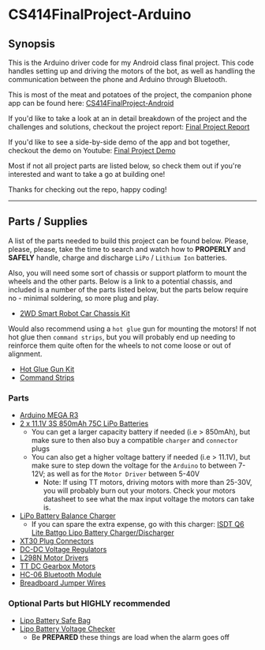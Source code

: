 # CS414FinalProject-Arduino

## Synopsis

This is the Arduino driver code for my Android class final project. This code handles setting up and driving the motors of the bot, as well as handling the communication between the phone and Arduino through Bluetooth.

This is most of the meat and potatoes of the project, the companion phone app can be found here: [CS414FinalProject-Android](https://github.com/CalebABG/CS414FinalProject-Android)

If you'd like to take a look at an in detail breakdown of the project and the challenges and solutions, checkout the project report: [Final Project Report]()

If you'd like to see a side-by-side demo of the app and bot together, checkout the demo on Youtube: [Final Project Demo]()

Most if not all project parts are listed below, so check them out if you're interested and want to take a go at building one!

Thanks for checking out the repo, happy coding!

---

## Parts / Supplies

A list of the parts needed to build this project can be found below. Please, please, please,
take the time to search and watch how to **PROPERLY** and **SAFELY** handle, charge and discharge `LiPo` / `Lithium Ion` batteries.

Also, you will need some sort of chassis or support platform to mount the wheels and the other parts. Below is a link to a potential chassis, and included is a number of the parts listed below, but the parts below require no - minimal soldering, so more plug and play.

- [2WD Smart Robot Car Chassis Kit](https://www.amazon.com/YIKESHU-Smart-Chassis-Encoder-Battery/dp/B073VHQT6P)

Would also recommend using a `hot glue` gun for mounting the motors! If not hot glue then `command strips`, but you will probably end up needing to reinforce them quite often for the wheels to not come loose or out of alignment.
- [Hot Glue Gun Kit](https://www.amazon.com/Gorilla-8401509-Hot-Glue-Sticks/dp/B07K791YRP)
- [Command Strips](https://www.amazon.com/Command-Picture-Decorate-Damage-Free-PH206-14NA/dp/B073XR4X72)

### Parts

- [Arduino MEGA R3](https://www.amazon.com/ELEGOO-ATmega2560-ATMEGA16U2-Projects-Compliant/dp/B01H4ZDYCE)
- [2 x 11.1V 3S 850mAh 75C LiPo Batteries](https://www.amazon.com/dp/B07218SB7L)
  - You can get a larger capacity battery if needed (i.e > 850mAh), but make sure to then also buy a compatible `charger` and `connector` plugs
  - You can also get a higher voltage battery if needed (i.e > 11.1V), but make sure to step down the voltage for the `Arduino` to between 7-12V; as well as for the `Motor Driver` between 5-40V
    - Note: If using TT motors, driving motors with more than 25-30V, you will probably burn out your motors. Check your motors datasheet to see what the max input voltage the motors can take is.
- [LiPo Battery Balance Charger](https://www.amazon.com/dp/B099K8XFG6)
  - If you can spare the extra expense, go with this charger: [ISDT Q6 Lite Battgo Lipo Battery Charger/Discharger](https://www.amazon.com/ISDT-Battery-Charger-Discharger-Balance/dp/B078RF1SD5)
- [XT30 Plug Connectors](https://www.amazon.com/dp/B07T894CD6)
- [DC-DC Voltage Regulators](https://www.amazon.com/dp/B081N6WWJS)
- [L298N Motor Drivers](https://www.amazon.com/HiLetgo-Controller-Stepper-H-Bridge-Mega2560/dp/B07BK1QL5T)
- [TT DC Gearbox Motors](https://www.amazon.com/Gearbox-Motor-Wheel-Arduino-Smart/dp/B07P6QCJPX)
- [HC-06 Bluetooth Module](https://www.amazon.com/dp/B087R42L2J)
- [Breadboard Jumper Wires](https://www.amazon.com/dp/B08151TQHG)

### Optional Parts but **HIGHLY** recommended

- [Lipo Battery Safe Bag](https://www.amazon.com/dp/B01GCHBQJS)
- [Lipo Battery Voltage Checker](https://www.amazon.com/dp/B00XQ91ECA)
  - Be **PREPARED** these things are load when the alarm goes off
